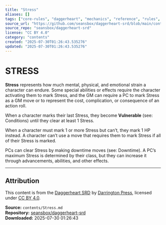 ```yaml
---
title: "Stress"
aliases: []
tags: ["core-rules", "daggerheart", "mechanics", "reference", "rules", "srd", "system", "ttrpg"]
source_url: "https://github.com/seansbox/daggerheart-srd/blob/main/contents/Stress.md"
source_repo: "seansbox/daggerheart-srd"
license: "CC BY 4.0"
category: "contents"
created: "2025-07-30T01:26:43.535276"
updated: "2025-07-30T01:26:43.535276"
---
```


# STRESS

**Stress** represents how much mental, physical, and emotional strain a character can endure. Some special abilities or effects require the character activating them to mark Stress, and the GM can require a PC to mark Stress as a GM move or to represent the cost, complication, or consequence of an action roll.

When a character marks their last Stress, they become **Vulnerable** (see: Conditions) until they clear at least 1 Stress.

When a character must mark 1 or more Stress but can’t, they mark 1 HP instead. A character can’t use a move that requires them to mark Stress if all of their Stress is marked.

PCs can clear Stress by making downtime moves (see: Downtime). A PC’s maximum Stress is determined by their class, but they can increase it through advancements, abilities, and other effects.

---

## Attribution

This content is from the [Daggerheart SRD](https://github.com/seansbox/daggerheart-srd/blob/main/contents/Stress.md) by [Darrington Press](https://darringtonpress.com/), licensed under [CC BY 4.0](https://creativecommons.org/licenses/by/4.0/).

**Source:** `contents/Stress.md`  
**Repository:** [seansbox/daggerheart-srd](https://github.com/seansbox/daggerheart-srd)  
**Downloaded:** 2025-07-30 01:26:43

